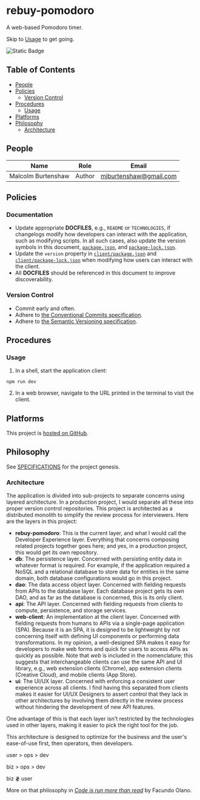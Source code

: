 # rebuy-pomodoro

A web-based Pomodoro timer.

Skip to [Usage](#usage) to get going.

![Static Badge](https://img.shields.io/badge/version-0.0.3-aa3288?labelColor=3754d5)

## Table of Contents

- [People](#principals)
- [Policies](#policies)
  - [Version Control](#version-control)
- [Procedures](#procedures)
  - [Usage](#usage)
- [Platforms](#platforms)
- [Philosophy](#philosophy)
  - [Architecture](#architecture)

## People

| Name               | Role   | Email                  |
| ------------------ | ------ | ---------------------- |
| Malcolm Burtenshaw | Author | mjburtenshaw@gmail.com |

## Policies

### Documentation

- Update appropriate **DOCFILES**, e.g., `README` or `TECHNOLOGIES`, if changelogs modify how developers can interact with the application, such as modifying scripts. In all such cases, also update the version symbols in this document, [`package.json`](package.json), and [`package-lock.json`](package-lock.json).
- Update the `version` property in [`client/package.json`](client/package.json) and [`client/package-lock.json`](client/package-lock.json) when modifying how users can interact with the client.
- All **DOCFILES** should be referenced in this document to improve discoverability.

### Version Control

- Commit early and often.
- Adhere to [the Conventional Commits specification](https://www.conventionalcommits.org/en/v1.0.0/).
- Adhere to [the Semantic Versioning specification](https://semver.org).

## Procedures

### Usage

1. In a shell, start the application client:

```shell
npm run dev
```

2. In a web browser, navigate to the URL printed in the terminal to visit the client.

## Platforms

This project is [hosted on GitHub](https://github.com/mjburtenshaw/rebuy-pomodoro).

## Philosophy

See [SPECIFICATIONS](SPECIFICATIONS.md) for the project genesis.

### Architecture

The application is divided into sub-projects to separate concerns using layered architecture. In a production project, I would separate all these into proper version control repositories. This project is architected as a distributed monolith to simplify the review process for interviewers. Here are the layers in this project:

- **rebuy-pomodoro**: This is the current layer, and what I would call the Developer Experience layer. Everything that concerns composing related projects together goes here; and yes, in a production project, this would get its own repository.
- **db**: The persistence layer. Concerned with persisting entity data in whatever format is required. For example, if the application required a NoSQL and a relational database to store data for entities in the same domain, both database configurations would go in this project.
- **dao**: The data access object layer. Concerned with fielding requests from APIs to the database layer. Each database project gets its own DAO, and as far as the database is concerned, this is its only client.
- **api**: The API layer. Concerned with fielding requests from clients to compute, persistence, and storage services.
- **web-client**: An implementation at the client layer. Concerned with fielding requests from humans to APIs via a single-page application (SPA). Because it is an SPA, it is designed to be lightweight by not concerning itself with defining UI components or performing data transformations. In my opinion, a well-designed SPA makes it easy for developers to make web forms and quick for users to access APIs as quickly as possible. Note that _web_ is included in the nomenclature; this suggests that interchangeable clients can use the same API and UI library, e.g., web extension clients (Chrome), app extension clients (Creative Cloud), and mobile clients (App Store).
- **ui**: The UI/UX layer. Concerned with enforcing a consistent user experience across all clients. I find having this separated from clients makes it easier for UI/UX Designers to assert control that they lack in other architectures by involving them directly in the review process without hindering the development of new API features.

One advantage of this is that each layer isn't restricted by the technologies used in other layers, making it easier to pick the right tool for the job.

This architecture is designed to optimize for the business and the user's ease-of-use first, then operators, then developers.

user > ops > dev

biz > ops > dev

biz ≹ user

More on that philosophy in [_Code is run more than read_](https://olano.dev/2023-11-30-code-is-run-more-than-read/) by Facundo Olano.

